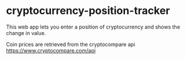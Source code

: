 # cryptocurrency-position-tracker
This web app lets you enter a position of cryptocurrency and shows the change in value.

Coin prices are retrieved from the cryptocompare api
https://www.cryptocompare.com/api